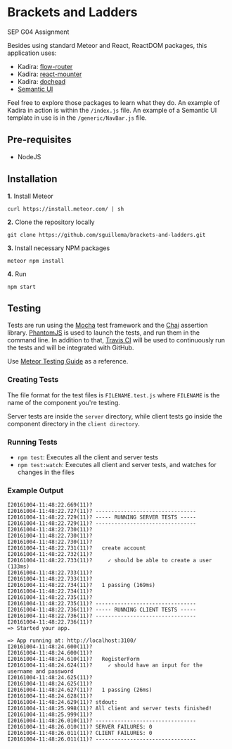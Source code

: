 # Brackets and Ladders
SEP G04 Assignment

Besides using standard Meteor and React, ReactDOM packages, this application uses:
- Kadira: [flow-router](https://github.com/kadirahq/flow-router)
- Kadira: [react-mounter](https://github.com/kadirahq/react-mounter)
- Kadira: [dochead](https://github.com/kadirahq/meteor-dochead)
- [Semantic UI](http://semantic-ui.com/)

Feel free to explore those packages to learn what they do. An example of Kadira in action is within the ```/index.js``` file. An example of a Semantic UI template in use is in the ```/generic/NavBar.js``` file.

## Pre-requisites
* NodeJS

## Installation
**1.** Install Meteor
```
curl https://install.meteor.com/ | sh
```

**2.** Clone the repository locally
```
git clone https://github.com/sguillema/brackets-and-ladders.git
```

**3.** Install necessary NPM packages
```
meteor npm install
```

**4.** Run
```
npm start
```

## Testing

Tests are run using the [Mocha](http://mochajs.org/) test framework and the [Chai](http://chaijs.com/) assertion library. [PhantomJS](http://phantomjs.org/) is used to launch the tests, and run them in the command line. In addition to that, [Travis CI](https://travis-ci.org/) will be used to continuously run the tests and will be integrated with GitHub.

Use [Meteor Testing Guide](https://guide.meteor.com/testing.html) as a reference.

### Creating Tests
The file format for the test files is `FILENAME.test.js` where `FILENAME` is the name of the component you're testing.

Server tests are inside the `server` directory, while client tests go inside the component directory in the `client directory`.

### Running Tests
* `npm test`: Executes all the client and server tests
* `npm test:watch`: Executes all client and server tests, and watches for changes in the files

### Example Output

```
I20161004-11:48:22.669(11)?
I20161004-11:48:22.727(11)? --------------------------------
I20161004-11:48:22.729(11)? ----- RUNNING SERVER TESTS -----
I20161004-11:48:22.729(11)? --------------------------------
I20161004-11:48:22.730(11)?
I20161004-11:48:22.730(11)?
I20161004-11:48:22.730(11)?
I20161004-11:48:22.731(11)?   create account
I20161004-11:48:22.732(11)?
I20161004-11:48:22.733(11)?     ✓ should be able to create a user (133ms)
I20161004-11:48:22.733(11)?
I20161004-11:48:22.733(11)?
I20161004-11:48:22.734(11)?   1 passing (169ms)
I20161004-11:48:22.734(11)?
I20161004-11:48:22.735(11)?
I20161004-11:48:22.735(11)? --------------------------------
I20161004-11:48:22.736(11)? ----- RUNNING CLIENT TESTS -----
I20161004-11:48:22.736(11)? --------------------------------
I20161004-11:48:22.736(11)?
=> Started your app.

=> App running at: http://localhost:3100/
I20161004-11:48:24.600(11)?
I20161004-11:48:24.600(11)?
I20161004-11:48:24.610(11)?   RegisterForm
I20161004-11:48:24.624(11)?     ✓ should have an input for the username and password
I20161004-11:48:24.625(11)?
I20161004-11:48:24.625(11)?
I20161004-11:48:24.627(11)?   1 passing (26ms)
I20161004-11:48:24.628(11)?
I20161004-11:48:24.629(11)? stdout:
I20161004-11:48:25.998(11)? All client and server tests finished!
I20161004-11:48:25.999(11)?
I20161004-11:48:26.010(11)? --------------------------------
I20161004-11:48:26.010(11)? SERVER FAILURES: 0
I20161004-11:48:26.011(11)? CLIENT FAILURES: 0
I20161004-11:48:26.011(11)? --------------------------------
```
